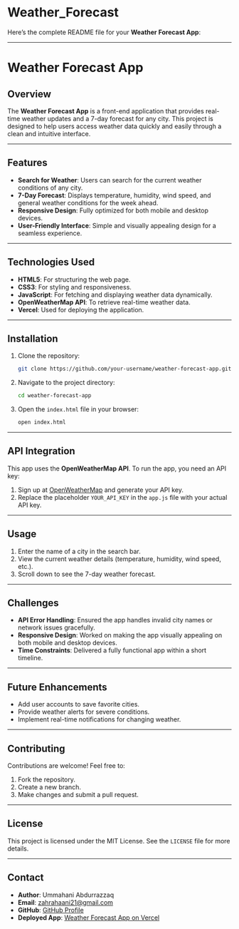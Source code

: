 # Weather_Forecast
Here’s the complete README file for your **Weather Forecast App**:

---

# **Weather Forecast App**

## **Overview**
The **Weather Forecast App** is a front-end application that provides real-time weather updates and a 7-day forecast for any city. This project is designed to help users access weather data quickly and easily through a clean and intuitive interface.

---

## **Features**
- **Search for Weather**: Users can search for the current weather conditions of any city.
- **7-Day Forecast**: Displays temperature, humidity, wind speed, and general weather conditions for the week ahead.
- **Responsive Design**: Fully optimized for both mobile and desktop devices.
- **User-Friendly Interface**: Simple and visually appealing design for a seamless experience.

---

## **Technologies Used**
- **HTML5**: For structuring the web page.
- **CSS3**: For styling and responsiveness.
- **JavaScript**: For fetching and displaying weather data dynamically.
- **OpenWeatherMap API**: To retrieve real-time weather data.
- **Vercel**: Used for deploying the application.

---

## **Installation**
1. Clone the repository:
   ```bash
   git clone https://github.com/your-username/weather-forecast-app.git
   ```
2. Navigate to the project directory:
   ```bash
   cd weather-forecast-app
   ```
3. Open the `index.html` file in your browser:
   ```bash
   open index.html
   ```

---

## **API Integration**
This app uses the **OpenWeatherMap API**. To run the app, you need an API key:
1. Sign up at [OpenWeatherMap](https://openweathermap.org/api) and generate your API key.
2. Replace the placeholder `YOUR_API_KEY` in the `app.js` file with your actual API key.

---

## **Usage**
1. Enter the name of a city in the search bar.
2. View the current weather details (temperature, humidity, wind speed, etc.).
3. Scroll down to see the 7-day weather forecast.

---

## **Challenges**
- **API Error Handling**: Ensured the app handles invalid city names or network issues gracefully.
- **Responsive Design**: Worked on making the app visually appealing on both mobile and desktop devices.
- **Time Constraints**: Delivered a fully functional app within a short timeline.

---

## **Future Enhancements**
- Add user accounts to save favorite cities.
- Provide weather alerts for severe conditions.
- Implement real-time notifications for changing weather.

---

## **Contributing**
Contributions are welcome! Feel free to:
1. Fork the repository.
2. Create a new branch.
3. Make changes and submit a pull request.

---

## **License**
This project is licensed under the MIT License. See the `LICENSE` file for more details.

---

## **Contact**
- **Author**: Ummahani Abdurrazzaq 
- **Email**: zahrahaani21@gmail.com  
- **GitHub**: [GitHub Profile](https://github.com/ummaabdul23)  
- **Deployed App**: [Weather Forecast App on Vercel]()
